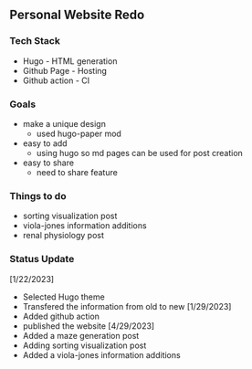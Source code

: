 ## Personal Website Redo

### Tech Stack
- Hugo - HTML generation
- Github Page - Hosting
- Github action - CI

### Goals
- make a unique design
    - used hugo-paper mod
- easy to add 
    - using hugo so md pages can be used for post creation
- easy to share
    - need to share feature

### Things to do
- sorting visualization post
- viola-jones information additions
- renal physiology post


### Status Update
[1/22/2023]
- Selected Hugo theme 
- Transfered the information from old to new
[1/29/2023]
- Added github action
- published the website
[4/29/2023]
- Added a maze generation post
- Adding sorting visualization post
- Added a viola-jones information additions

